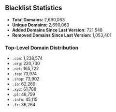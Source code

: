 ## Blacklist Statistics

- **Total Domains:** 2,690,063
- **Unique Domains:** 2,690,063
- **Added Domains Since Last Version:** 721,548
- **Removed Domains Since Last Version:** 1,053,401

### Top-Level Domain Distribution

-  `.com`: 1,238,574
-  `.org`: 220,730
-  `.net`: 165,722
-  `.top`: 73,974
-  `.shop`: 73,902
-  `.io`: 62,269
-  `.xyz`: 61,788
-  `.pl`: 48,759
-  `.info`: 45,115
-  `.fr`: 36,264
